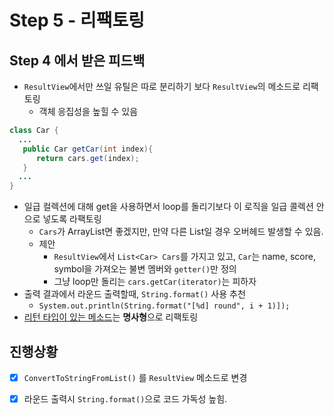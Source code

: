 # Step 5 - 리팩토링

## **Step 4 에서 받은 피드백**

- `ResultView`에서만 쓰일 유틸은 따로 분리하기 보다 `ResultView`의 메소드로 리팩토링
  - 객체 응집성을 높힐 수 있음

~~~java
class Car {
  ...
   public Car getCar(int index){
      return cars.get(index);
   }
  ...
}
~~~

- 일급 컬렉션에 대해 get을 사용하면서 loop를 돌리기보다 이 로직을 일급 콜렉션 안으로 넣도록 라팩토링
  - `Cars`가 ArrayList면 좋겠지만, 만약 다른 List일 경우 오버헤드 발생할 수 있음.
  - 제안
    - `ResultView`에서 `List<Car> Cars`를 가지고 있고, `Car`는 name, score, symbol을 가져오는 불변 멤버와 `getter()`만 정의
    - 그냥 loop만 돌리는 `cars.getCar(iterator)`는 피하자
- 출력 결과에서 라운드 출력할때, `String.format()` 사용 추천
  - `System.out.println(String.format("[%d] round", i + 1)]);`
- <u>리턴 타입이 있는 메소드</u>는 **명사형**으로 리팩토링

## 진행상황

- [x] `ConvertToStringFromList()` 를 `ResultView` 메소드로 변경
- [x]  라운드 출력시 `String.format()`으로 코드 가독성 높힘.





